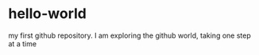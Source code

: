 # hello-world
my first github repository. I am exploring the github world, taking one step at a time
